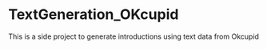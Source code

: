 # TextGeneration_OKcupid
This is a side project to generate introductions using text data from Okcupid 
